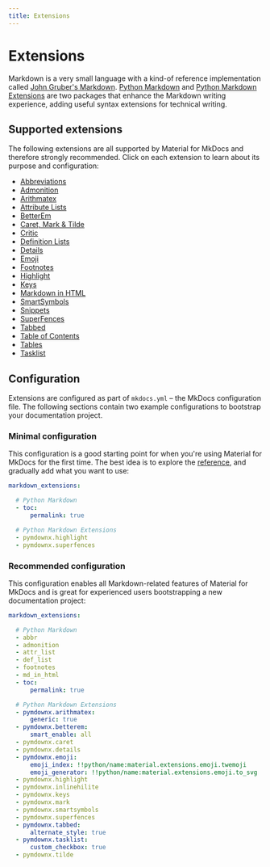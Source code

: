 ```yaml
---
title: Extensions
---
```


# Extensions

Markdown is a very small language with a kind-of reference implementation called
[John Gruber's Markdown]. [Python Markdown] and [Python Markdown Extensions]
are two packages that enhance the Markdown writing experience, adding useful
syntax extensions for technical writing.

  [John Gruber's Markdown]: https://daringfireball.net/projects/markdown/
  [Python Markdown]: python-markdown.md
  [Python Markdown Extensions]: python-markdown-extensions.md

## Supported extensions

The following extensions are all supported by Material for MkDocs and therefore
strongly recommended. Click on each extension to learn about its purpose and
configuration:

<div class="mdx-columns" markdown>

- [Abbreviations]
- [Admonition]
- [Arithmatex]
- [Attribute Lists]
- [BetterEm]
- [Caret, Mark & Tilde]
- [Critic]
- [Definition Lists]
- [Details]
- [Emoji]
- [Footnotes]
- [Highlight]
- [Keys]
- [Markdown in HTML]
- [SmartSymbols]
- [Snippets]
- [SuperFences]
- [Tabbed]
- [Table of Contents]
- [Tables]
- [Tasklist]

</div>

  [Abbreviations]: python-markdown.md#abbreviations
  [Admonition]: python-markdown.md#admonition
  [Arithmatex]: python-markdown-extensions.md#arithmatex
  [Attribute Lists]: python-markdown.md#attribute-lists
  [BetterEm]: python-markdown-extensions.md#betterem
  [Caret, Mark & Tilde]: python-markdown-extensions.md#caret-mark-tilde
  [Critic]: python-markdown-extensions.md#critic
  [Definition Lists]: python-markdown.md#definition-lists
  [Details]: python-markdown-extensions.md#details
  [Emoji]: python-markdown-extensions.md#emoji
  [Footnotes]: python-markdown.md#footnotes
  [Highlight]: python-markdown-extensions.md#highlight
  [Keys]: python-markdown-extensions.md#keys
  [Markdown in HTML]: python-markdown.md#markdown-in-html
  [SmartSymbols]: python-markdown-extensions.md#smartsymbols
  [Snippets]: python-markdown-extensions.md#snippets
  [SuperFences]: python-markdown-extensions.md#superfences
  [Tabbed]: python-markdown-extensions.md#tabbed
  [Table of Contents]: python-markdown.md#table-of-contents
  [Tables]: python-markdown.md#tables
  [Tasklist]: python-markdown-extensions.md#tasklist

## Configuration

Extensions are configured as part of `mkdocs.yml` – the MkDocs configuration
file. The following sections contain two example configurations to bootstrap
your documentation project.

  [overview]: #advanced-configuration

### Minimal configuration

This configuration is a good starting point for when you're using Material for
MkDocs for the first time. The best idea is to explore the [reference], and
gradually add what you want to use:

``` yaml
markdown_extensions:

  # Python Markdown
  - toc:
      permalink: true

  # Python Markdown Extensions
  - pymdownx.highlight
  - pymdownx.superfences
```

  [reference]: ../../reference/index.md

### Recommended configuration

This configuration enables all Markdown-related features of Material for MkDocs
and is great for experienced users bootstrapping a new documentation project:

``` yaml
markdown_extensions:

  # Python Markdown
  - abbr
  - admonition
  - attr_list
  - def_list
  - footnotes
  - md_in_html
  - toc:
      permalink: true

  # Python Markdown Extensions
  - pymdownx.arithmatex:
      generic: true
  - pymdownx.betterem:
      smart_enable: all
  - pymdownx.caret
  - pymdownx.details
  - pymdownx.emoji:
      emoji_index: !!python/name:material.extensions.emoji.twemoji
      emoji_generator: !!python/name:material.extensions.emoji.to_svg
  - pymdownx.highlight
  - pymdownx.inlinehilite
  - pymdownx.keys
  - pymdownx.mark
  - pymdownx.smartsymbols
  - pymdownx.superfences
  - pymdownx.tabbed:
      alternate_style: true
  - pymdownx.tasklist:
      custom_checkbox: true
  - pymdownx.tilde
```
